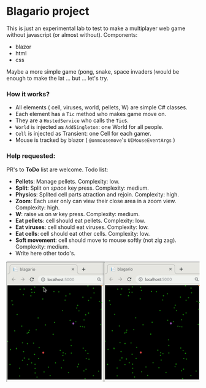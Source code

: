 # Blagario project

This is just an experimental lab to test to make a multiplayer web game without javascript (or almost without). Components:

* blazor
* html
* css

Maybe a more simple game (pong, snake, space invaders )would be enough to make the lat ... but ... let's try.

### How it works?

* All elements ( cell, viruses, world, pellets, W) are simple C# classes.
* Each element has a `Tic` method who makes game move on.
* They are a `HostedService` who calls the `Tic`s.
* `World` is injected as `AddSingleton`: one World for all people.
* `Cell` is injected as Transient: one Cell for each gamer.
* Mouse is tracked by blazor ( `@onmousemove`'s `UIMouseEventArgs` )

### Help requested:

PR's to **ToDo** list are welcome. Todo list:

* **Pellets**: Manage pellets. Complexity: low.
* **Split**: Split on *space* key press. Complexity: medium.
* **Physics**: Splited cell parts atraction and rejoin. Complexity: high.
* **Zoom**: Each user only can view their close area in a zoom view. Complexity: high.
* **W**: raise `w`s on *w* key press. Complexity: medium.
* **Eat pellets**: cell should eat pellets. Complexity: low.
* **Eat viruses**: cell should eat viruses. Complexity: low.
* **Eat cells**: cell should eat other cells. Complexity: low.
* **Soft movement**: cell should move to mouse softly (not zig zag).  Complexity: medium.
* Write here other todo's.

![screenshot](./screenshots/blagario.gif)

